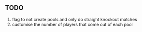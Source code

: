 ## TODO
1. flag to not create pools and only do straight knockout matches 
1. customise the number of players that come out of each pool